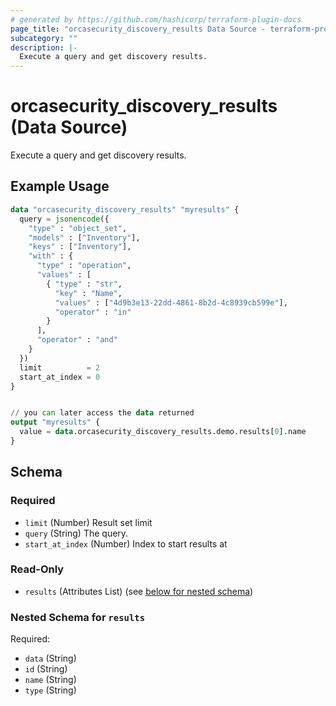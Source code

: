 ```yaml
---
# generated by https://github.com/hashicorp/terraform-plugin-docs
page_title: "orcasecurity_discovery_results Data Source - terraform-provider-orcasecurity"
subcategory: ""
description: |-
  Execute a query and get discovery results.
---
```


# orcasecurity_discovery_results (Data Source)

Execute a query and get discovery results.

## Example Usage

```terraform
data "orcasecurity_discovery_results" "myresults" {
  query = jsonencode({
    "type" : "object_set",
    "models" : ["Inventory"],
    "keys" : ["Inventory"],
    "with" : {
      "type" : "operation",
      "values" : [
        { "type" : "str",
          "key" : "Name",
          "values" : ["4d9b3e13-22dd-4861-8b2d-4c8939cb599e"],
          "operator" : "in"
        }
      ],
      "operator" : "and"
    }
  })
  limit          = 2
  start_at_index = 0
}


// you can later access the data returned
output "myresults" {
  value = data.orcasecurity_discovery_results.demo.results[0].name
}
```

<!-- schema generated by tfplugindocs -->
## Schema

### Required

- `limit` (Number) Result set limit
- `query` (String) The query.
- `start_at_index` (Number) Index to start results at

### Read-Only

- `results` (Attributes List) (see [below for nested schema](#nestedatt--results))

<a id="nestedatt--results"></a>
### Nested Schema for `results`

Required:

- `data` (String)
- `id` (String)
- `name` (String)
- `type` (String)


